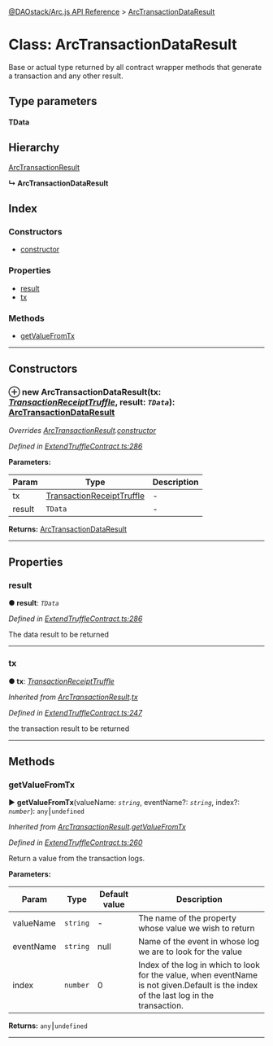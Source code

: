 [@DAOstack/Arc.js API Reference](../README.md) > [ArcTransactionDataResult](../classes/arctransactiondataresult.md)



# Class: ArcTransactionDataResult


Base or actual type returned by all contract wrapper methods that generate a transaction and any other result.

## Type parameters
#### TData 
## Hierarchy


 [ArcTransactionResult](arctransactionresult.md)

**↳ ArcTransactionDataResult**







## Index

### Constructors

* [constructor](arctransactiondataresult.md#constructor)


### Properties

* [result](arctransactiondataresult.md#result)
* [tx](arctransactiondataresult.md#tx)


### Methods

* [getValueFromTx](arctransactiondataresult.md#getvaluefromtx)



---
## Constructors
<a id="constructor"></a>


### ⊕ **new ArcTransactionDataResult**(tx: *[TransactionReceiptTruffle](../interfaces/transactionreceipttruffle.md)*, result: *`TData`*): [ArcTransactionDataResult](arctransactiondataresult.md)


*Overrides [ArcTransactionResult](arctransactionresult.md).[constructor](arctransactionresult.md#constructor)*

*Defined in [ExtendTruffleContract.ts:286](https://github.com/daostack/arc.js/blob/6909d59/lib/ExtendTruffleContract.ts#L286)*



**Parameters:**

| Param | Type | Description |
| ------ | ------ | ------ |
| tx | [TransactionReceiptTruffle](../interfaces/transactionreceipttruffle.md)   |  - |
| result | `TData`   |  - |





**Returns:** [ArcTransactionDataResult](arctransactiondataresult.md)

---


## Properties
<a id="result"></a>

###  result

**●  result**:  *`TData`* 

*Defined in [ExtendTruffleContract.ts:286](https://github.com/daostack/arc.js/blob/6909d59/lib/ExtendTruffleContract.ts#L286)*



The data result to be returned




___

<a id="tx"></a>

###  tx

**●  tx**:  *[TransactionReceiptTruffle](../interfaces/transactionreceipttruffle.md)* 

*Inherited from [ArcTransactionResult](arctransactionresult.md).[tx](arctransactionresult.md#tx)*

*Defined in [ExtendTruffleContract.ts:247](https://github.com/daostack/arc.js/blob/6909d59/lib/ExtendTruffleContract.ts#L247)*



the transaction result to be returned




___


## Methods
<a id="getvaluefromtx"></a>

###  getValueFromTx

► **getValueFromTx**(valueName: *`string`*, eventName?: *`string`*, index?: *`number`*): `any`⎮`undefined`



*Inherited from [ArcTransactionResult](arctransactionresult.md).[getValueFromTx](arctransactionresult.md#getvaluefromtx)*

*Defined in [ExtendTruffleContract.ts:260](https://github.com/daostack/arc.js/blob/6909d59/lib/ExtendTruffleContract.ts#L260)*



Return a value from the transaction logs.


**Parameters:**

| Param | Type | Default value | Description |
| ------ | ------ | ------ | ------ |
| valueName | `string`  | - |   The name of the property whose value we wish to return |
| eventName | `string`  |  null |   Name of the event in whose log we are to look for the value |
| index | `number`  | 0 |   Index of the log in which to look for the value, when eventName is not given.Default is the index of the last log in the transaction. |





**Returns:** `any`⎮`undefined`





___


